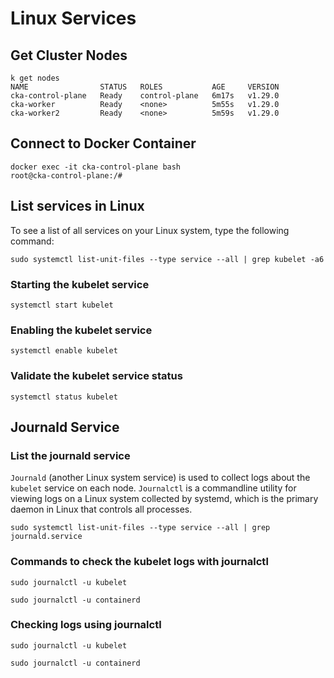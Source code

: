 # Linux Services

## Get Cluster Nodes

````shell
k get nodes
NAME                STATUS   ROLES           AGE     VERSION
cka-control-plane   Ready    control-plane   6m17s   v1.29.0
cka-worker          Ready    <none>          5m55s   v1.29.0
cka-worker2         Ready    <none>          5m59s   v1.29.0
````

## Connect to Docker Container

```shell
docker exec -it cka-control-plane bash 
root@cka-control-plane:/#
```

## List services in Linux

To see a list of all services on your Linux system, type the following command:

```shell
sudo systemctl list-unit-files --type service --all | grep kubelet -a6
```

### Starting the kubelet service

```shell
systemctl start kubelet
```

### Enabling the kubelet service

```shell
systemctl enable kubelet
```

### Validate the kubelet service status

```shell
systemctl status kubelet
```

## Journald Service

### List the journald service

`Journald` (another Linux system service) is used to collect logs about the `kubelet` service on each node. `Journalctl` is a commandline utility for viewing logs on a Linux system collected by systemd, which is the primary daemon in Linux that controls all processes.

```shell
sudo systemctl list-unit-files --type service --all | grep journald.service
```

### Commands to check the kubelet logs with journalctl

```shell
sudo journalctl -u kubelet

sudo journalctl -u containerd
```

### Checking logs using journalctl

```shell
sudo journalctl -u kubelet

sudo journalctl -u containerd
```

